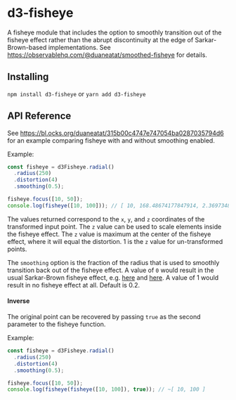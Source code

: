 # d3-fisheye

A fisheye module that includes the option to smoothly transition out of the fisheye effect rather than the abrupt discontinuity at the edge of Sarkar-Brown-based implementations. See https://observablehq.com/@duaneatat/smoothed-fisheye for details.


## Installing

`npm install d3-fisheye` or `yarn add d3-fisheye`

## API Reference

See https://bl.ocks.org/duaneatat/315b00c4747e747054ba0287035794d6 for an example comparing fisheye with and without smoothing enabled.

Example:

```javascript
const fisheye = d3Fisheye.radial()
  .radius(250)
  .distortion(4)
  .smoothing(0.5);

fisheye.focus([10, 50]);
console.log(fisheye([10, 100])); // [ 10, 168.48674177847914, 2.369734835569583 ]
```

The values returned correspond to the `x`, `y`, and `z` coordinates of the transformed input point. The `z` value can be used to scale elements inside the fisheye effect. The `z` value is maximum at the center of the fisheye effect, where it will equal the distortion. 1 is the `z` value for un-transformed points.

The `smoothing` option is the fraction of the radius that is used to smoothly transition back out of the fisheye effect. A value of `0` would result in the usual Sarkar-Brown fisheye effect, e.g. [here](https://bost.ocks.org/mike/fisheye/) and [here](https://bl.ocks.org/mbostock/2962761). A value of 1 would result in no fisheye effect at all. Default is 0.2.

#### Inverse

The original point can be recovered by passing `true` as the second parameter to the fisheye function.

Example:

```javascript
const fisheye = d3Fisheye.radial()
  .radius(250)
  .distortion(4)
  .smoothing(0.5);

fisheye.focus([10, 50]);
console.log(fisheye(fisheye([10, 100]), true)); // ~[ 10, 100 ]
```
